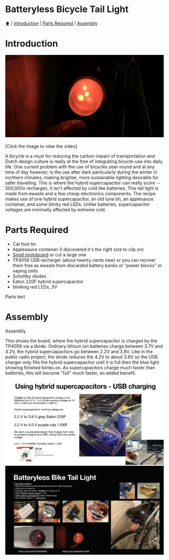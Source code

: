 <!DOCTYPE html>
<h1>Batteryless Bicycle Tail Light</h1>
<p><a href="README.md"> ⬆️</a> | <a href="batterylessbiketaillight.md#Introduction">Introduction</a> | <a href="batterylessbiketaillight.md#partslist">Parts Required</a> | <a href="batterylessbiketaillight.md#assembly">Assembly</a></p>
<h1 id="introduction">Introduction</h1>
<center><a href="https://www.youtube.com/watch?v=6zdH6_dc45E"><img src="taillight.png" width="640"></a></center></br>
[Click the image to view the video]
<p>A bicycle is a must for reducing the carbon impact of transportation and Dutch design culture is really at the fore of integrating bicycle-use into daily life.  One current problem with the use of bicycles year-round and at any time of day however, is the use after dark particularly during the winter in northern climates, making brighter, more sustainable lighting desirable for safer travelling.  This is where the hybrid supercapacitor can really score -- 500,000x recharges, it isn't affected by cold like batteries.  This tail light is made from ewaste and a few cheap electronics components. The recipe makes use of one hybrid supercapacitor, an old tuna tin, an applesauce container, and some blinky red LEDs.  Unlike batteries, supercapacitor voltages are minimally affected by extreme cold.</p>

<h1 id="partslist">Parts Required</h1> 
<ul>
  <li>Cat foot tin</li>
  <li>Applesauce container (I discovered it's the right size to clip on)</li>
  <li><a href="https://www.adafruit.com/product/589">Small protoboard</a> or cut a large one</li>
  <li>TP4056 USB recharger (about twenty cents new) or you can recover them free as ewaste from discarded battery banks or "power blocks" or vaping units</li>
  <li>Schottky diodes</li>
  <li>Eaton 220F hybrid supercapacitor</li>
  <li>blinking red LEDs, 3V</li>
</ul>
<p>Parts text</p>
<h1 id="assembly">Assembly</h1> 
<p>Assembly</p>
This shows the board, where the hybrid supercapacitor is charged by the TP4056 via a diode.  Ordinary lithium ion batteries charge between 3.7V and 4.2V, the hybrid supercapacitors go between 2.2V and 3.8V.  Like in the public radio project, the diode reduces the 4.2V to about 3.9V so the USB charger only fills the hybrid supercapacitor until it is full then the blue light showing finished blinks on.  As supercapacitors charge much faster than batteries, this will become "full" much faster, an added benefit.
<img src="Hardware_Hacks_for_Batteryless_Energy_Harvesting_Computing_Page_15.jpg" width="1024">

<img src="Hardware_Hacks_for_Batteryless_Energy_Harvesting_Computing_Page_11.jpg" width="1024">
</html>
